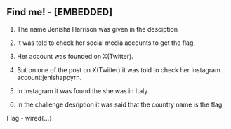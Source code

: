 ## Find me! - [EMBEDDED]

1. The name Jenisha Harrison was given in the desciption

2. It was told to check her social media accounts to get the flag.

3. Her account was founded on X(Twitter).

4. But on one of the post on X(Twiiter) it was told to check her Instagram account:jenishappyrn.

5. In Instagram it was found the she was in Italy.

6. In the challenge desription it was said that the country name is the flag.

Flag - wired{...}
